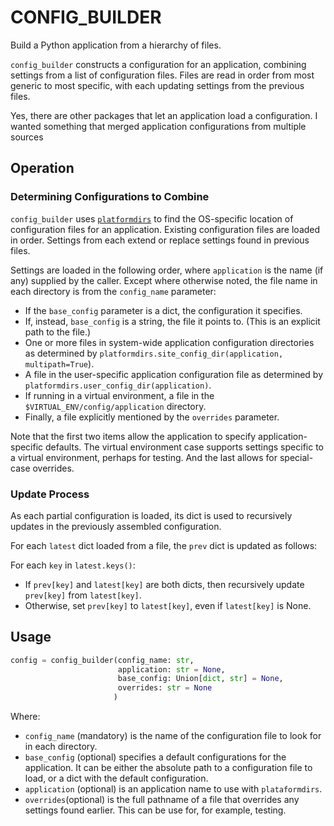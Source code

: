 # CONFIG_BUILDER
Build a Python application from a hierarchy of files.

`config_builder` constructs a configuration for an application, combining settings from a list of
configuration files. Files are read in order from most generic to most specific,
with each updating settings from the previous files.

Yes, there are other packages that let an application load a configuration.
I wanted something that merged application configurations from multiple
sources

## Operation
### Determining Configurations to Combine
`config_builder` uses [`platformdirs`](https://pypi.org/project/platformdirs/)
to find the OS-specific location of configuration files for an application.
Existing configuration files are loaded in order. Settings from each extend or
replace settings found in previous files.

Settings are loaded in the following order, where `application` is the name
(if any) supplied by the caller. Except where otherwise noted, the file
name in each directory is from the `config_name` parameter:

* If the `base_config` parameter is a dict, the configuration it specifies.
* If, instead, `base_config` is a string, the file it points to. (This is an explicit path to the file.)
* One or more files in system-wide application configuration directories as determined by `platformdirs.site_config_dir(application, multipath=True`).
* A file in the user-specific application configuration file as determined by `platformdirs.user_config_dir(application)`.
* If running in a virtual environment, a file in the `$VIRTUAL_ENV/config/application` directory.
* Finally, a file explicitly mentioned by the `overrides` parameter.

Note that the first two items allow the application to specify application-specific
defaults. The virtual environment case supports settings specific to a virtual
environment, perhaps for testing. And the last allows for special-case overrides.

### Update Process
As each partial configuration is loaded, its dict is used to recursively updates
in the previously assembled configuration.

For each `latest` dict loaded from a file, the `prev` dict is updated as follows:

For each `key` in `latest.keys()`:
* If `prev[key]` and `latest[key]` are both dicts, then recursively update `prev[key]` from `latest[key]`.
* Otherwise, set `prev[key]` to `latest[key]`, even if `latest[key]` is None.

## Usage
```python
config = config_builder(config_name: str,
                        application: str = None,
                        base_config: Union[dict, str] = None,
                        overrides: str = None
                       )

```
Where:
* `config_name` (mandatory) is the name of the configuration file to look for in each directory.
* `base_config` (optional) specifies a default configurations for the application. It can be either the absolute path to a configuration file to load, or a dict with the default configuration.
* `application` (optional) is an application name to use with `plataformdirs`.
* `overrides`(optional) is the full pathname of a file that overrides any settings found earlier. This can be use for, for example, testing.

